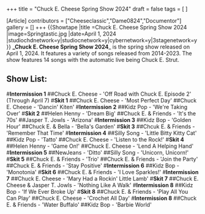 +++
title = "Chuck E. Cheese Spring Show 2024"
draft = false
tags = [ ]

[Article]
contributors = ["Cheeseclassic","Dame0824","Documentor"]
gallery = []
+++
{{Showtape
|title =Chuck E. Cheese Spring Show 2024
|image=Springtastic.jpg
|date=April 1, 2024
|studiochdnetwork=y|studiocnetwork=y|cybernetwork=y|3stagenetwork=y}}
**_Chuck E. Cheese Spring Show 2024**_ is the spring show released on April 1, 2024. It features a variety of songs released from 2014-2023. The show features 14 songs with the automatic live being Chuck E. Strut.

## Show List: ##
#**Intermission 1**
##Chuck E. Cheese - 'Off Road with Chuck E. Episode 2' (Through April 7)
#**Skit 1**
##Chuck E. Cheese - 'Most Perfect Day'
##Chuck E. Cheese - 'Dancin' Kiten'
#**Intermission 2**
##Kidz Pop - 'We're Taking Over'
#**Skit 2**
##Helen Henny - 'Dream Big'
##Chuck E. & Friends - 'It's the 70s'
##Jasper T. Jowls - 'Arizona'
#**Intermission 3**
##Kidz Bop - 'Golden Hour'
##Chuck E. & Bella - 'Bella's Garden'
#**Skit 3**
##Chcuk E. & Friends - 'Remember That Time'
#**Intermission 4**
##Silly Song - 'Little Bitty Kitty Cat'
##Kidz Pop - 'Tatto'
##Chuck E. Cheese - 'Listen to the Rock!'
#**Skit 4**
##Helen Henny - 'Game On!'
##Chuck E. Cheese - 'Lend A Helping Hand'
#**Intermission 5**
##NewJeans - 'Ditto'
##Silly Song - 'Unicorn, Unicorn!'
#**Skit 5**
##Chuck E. & Friends - 'Trio'
##Chuck E. & Friends - 'Join the Party'
##Chuck E. & Friends - 'Stay Positive'
#**Intermission 6**
##Kidz Bop - 'Monotonia'
#**Skit 6**
##Chuck E. & Friends - 'I Love Sparkles!'
#**Intermission 7**
##Chuck E. Cheese - 'Mary Had a Rockin' Little Lamb'
#**Skit 7**
##Chuck E. Cheese & Jasper T. Jowls - 'Nothing Like A Walk'
#**Intermission 8**
##Kidz Bop - 'If We Ever Broke Up'
#**Skit 8**
##Chuck E. & Friends - 'Play All You Can Play'
##Chuck E. Cheese - 'Crochet All Day'
#**Intermission 8**
##Chuck E. & Friends - 'Water Buffalo'
##Kidz Bop - 'Barbie World'